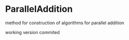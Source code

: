 # ParallelAddition
method for construction of algorithms for parallel addition

working version commited
